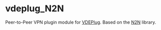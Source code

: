 # vdeplug_N2N
Peer-to-Peer VPN plugin module for [VDEPlug](https://github.com/rd235/vdeplug4). Based on the [N2N](https://github.com/ntop/n2n) library.

